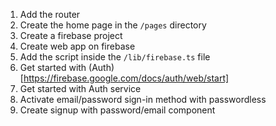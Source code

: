 1. Add the router
2. Create the home page in the `/pages` directory
3. Create a firebase project
4. Create web app on firebase
5. Add the script inside the `/lib/firebase.ts` file
6. Get started with (Auth)[https://firebase.google.com/docs/auth/web/start]
7. Get started with Auth service
8. Activate email/password sign-in method with passwordless
9. Create signup with password/email component